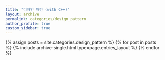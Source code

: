 ```yaml
---
title: "디자인 패턴 (with C++)"
layout: archive
permalink: categories/design_pattern
author_profile: true
custom_sidebar: true
---
```



{% assign posts = site.categories.design_pattern %}
{% for post in posts %} {% include archive-single.html type=page.entries_layout %} {% endfor %}
